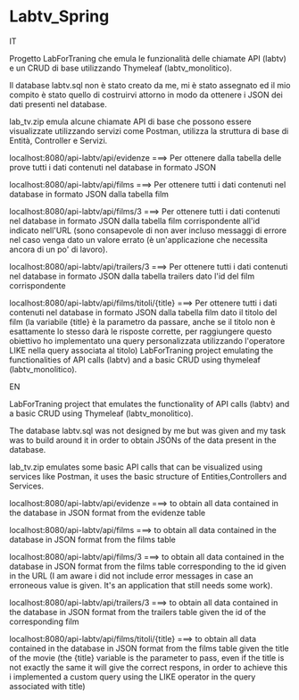 # Labtv_Spring

IT

Progetto LabForTraning che emula le funzionalità delle chiamate API (labtv) e un CRUD di base utilizzando Thymeleaf (labtv_monolitico).

Il database labtv.sql non è stato creato da me, mi è stato assegnato ed il mio compito è stato quello di costruirvi attorno in modo da ottenere i JSON dei dati presenti nel database.

lab_tv.zip emula alcune chiamate API di base che possono essere visualizzate utilizzando servizi come Postman, utilizza la struttura di base di Entità, Controller e Servizi.

localhost:8080/api-labtv/api/evidenze ===> Per ottenere dalla tabella delle prove tutti i dati contenuti nel database in formato JSON

localhost:8080/api-labtv/api/films ===> Per ottenere tutti i dati contenuti nel database in formato JSON dalla tabella film

localhost:8080/api-labtv/api/films/3 ===> Per ottenere tutti i dati contenuti nel database in formato JSON dalla tabella film corrispondente all'id indicato nell'URL (sono consapevole di non aver incluso messaggi di errore nel caso venga dato un valore errato (è un'applicazione che necessita ancora di un po' di lavoro).

localhost:8080/api-labtv/api/trailers/3 ===> Per ottenere tutti i dati contenuti nel database in formato JSON dalla tabella trailers dato l'id del film corrispondente

localhost:8080/api-labtv/api/films/titoli/{title} ===> Per ottenere tutti i dati contenuti nel database in formato JSON dalla tabella film dato il titolo del film (la variabile {title} è la parametro da passare, anche se il titolo non è esattamente lo stesso darà le risposte corrette, per raggiungere questo obiettivo ho implementato una query personalizzata utilizzando l'operatore LIKE nella query associata al titolo)
LabForTraning project emulating the functionalities of API calls (labtv) and a basic CRUD using thymeleaf (labtv_monolitico).

EN

LabForTraning project that emulates the functionality of API calls (labtv) and a basic CRUD using Thymeleaf (labtv_monolitico).

The database labtv.sql was not designed by me but was given and my task was to build around it in order to obtain JSONs of the data present in the database.

lab_tv.zip emulates some basic API calls that can be visualized using services like Postman, it uses the basic structure of Entities,Controllers and Services.

localhost:8080/api-labtv/api/evidenze  ===> to obtain all data contained in the database in JSON format from the evidenze table

localhost:8080/api-labtv/api/films ===> to obtain all data contained in the database in JSON format from the films table

localhost:8080/api-labtv/api/films/3 ===> to obtain all data contained in the database in JSON format from the films table corresponding to the id given in the URL 
(I am aware i did not include error messages in case an erroneous value is given. It's an application that still needs some work).

localhost:8080/api-labtv/api/trailers/3 ===> to obtain all data contained in the database in JSON format from the trailers table given the id of the corresponding film

localhost:8080/api-labtv/api/films/titoli/{title} ===> to obtain all data contained in the database in JSON format from the films table given the title of the movie
(the {title} variable is the parameter to pass, even if the title is not exactly the same it will give the correct respons, in order to achieve this i implemented a custom query using the 
LIKE operator in the query associated with title)
